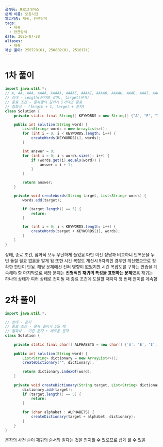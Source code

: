 ```yaml
---
플랫폼: 프로그래머스
문제 이름: 모음사전
알고리즘: 재귀, 완전탐색
tags:
  - 재귀
  - 완전탐색
date: 2025-07-28
aliases:
  - 재귀
복습 풀이: 250728(O), 250802(O), 251017()
---
```

# 1차 풀이
```java
import java.util.*;
// A, AA, AAA, AAAA, AAAAA, AAAAE, AAAAI, AAAAO, AAAAU, AAAE, AAAI, AAAO, AAAU, AAE, AAI, AAO, AAU, AE, AI, AO, AU, E
// 상태 - length(문자열 길이), target(문자)
// 종료 조건 - 문자열의 길이가 5가되면 종료
// 점화식 - (length + 1, target + 문자)
class Solution {
    private static final String[] KEYWORDS = new String[] {"A", "E", "I", "O", "U"};

    public int solution(String word) {
        List<String> words = new ArrayList<>();
        for (int i = 0; i < KEYWORDS.length; i++) {
            createWords(KEYWORDS[i], words);
        }

        int answer = 0;
        for (int i = 0; i < words.size(); i++) {
            if (words.get(i).equals(word)) {
                answer = i + 1;
            }
        }

        return answer;
    }

    private void createWords(String target, List<String> words) {
        words.add(target);

        if (target.length() == 5) {
            return;
        }

        for (int i = 0; i < KEYWORDS.length; i++) {
            createWords(target + KEYWORDS[i], words);
        }
    }
}
```
상태, 종료 조건, 점화식 모두 무난하게 풀었음
다만 이전 정답과 비교하니 반복문을 두 번 돌릴 필요 없음을 알게 됨
또한 시간 복잡도 계산시 5자리인 경우만 계산했으므로 정확한 판단이 안됨. 해당 문제에선 전혀 영향이 없었지만 시간 복잡도를 구하는 연습을 계속해야 함
마지막으로 해당 문제는 **전형적인 재귀의 특성을 표현하는 문제**였음
재귀는 하나의 상태가 여러 상태로 전이될 때 종료 조건에 도달할 때까지 첫 번째 전이를 계속함

# 2차 풀이
```java
import java.util.*;

// 상태 - 문자
// 종료 조건 - 문자 길이가 5일 때
// 점화식 - 기존 문자 + 새로운 문자
class Solution {
    
    private static final char[] ALPHABETS = new char[] {'A', 'E', 'I', 'O', 'U'};
    
    public int solution(String word) {
        List<String> dictionary = new ArrayList<>();        
        createDictionary("", dictionary);
        
        return dictionary.indexOf(word);
    }
    
    private void createDictionary(String target, List<String> dictionary) {
        dictionary.add(target);
        if (target.length() == 5) {
            return;
        }
        
        for (char alphabet : ALPHABETS) {
            createDictionary(target + alphabet, dictionary);
        }
    }
}
```

문자의 사전 순이 재귀의 순서와 같다는 것을 인지할 수 있으므로 쉽게 풀 수 있음